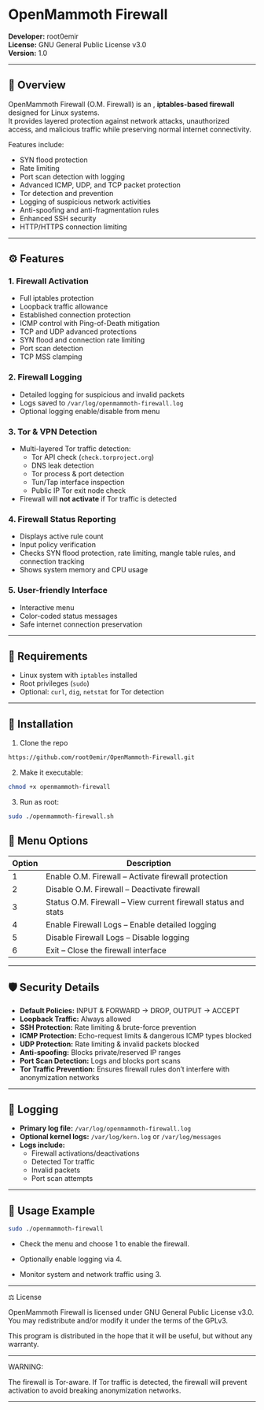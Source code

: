 # OpenMammoth Firewall 

**Developer:** root0emir  
**License:** GNU General Public License v3.0  
**Version:** 1.0

---

## 📜 Overview

OpenMammoth Firewall (O.M. Firewall) is an , **iptables-based firewall** designed for Linux systems.  
It provides layered protection against network attacks, unauthorized access, and malicious traffic while preserving normal internet connectivity.

Features include:  
- SYN flood protection  
- Rate limiting  
- Port scan detection with logging  
- Advanced ICMP, UDP, and TCP packet protection  
- Tor detection and prevention  
- Logging of suspicious network activities  
- Anti-spoofing and anti-fragmentation rules  
- Enhanced SSH security  
- HTTP/HTTPS connection limiting  

---

## ⚙️ Features

### 1. Firewall Activation
- Full iptables protection  
- Loopback traffic allowance  
- Established connection protection  
- ICMP control with Ping-of-Death mitigation  
- TCP and UDP advanced protections  
- SYN flood and connection rate limiting  
- Port scan detection  
- TCP MSS clamping  

### 2. Firewall Logging
- Detailed logging for suspicious and invalid packets  
- Logs saved to `/var/log/openmammoth-firewall.log`  
- Optional logging enable/disable from menu  

### 3. Tor & VPN Detection
- Multi-layered Tor traffic detection:  
  - Tor API check (`check.torproject.org`)  
  - DNS leak detection  
  - Tor process & port detection  
  - Tun/Tap interface inspection  
  - Public IP Tor exit node check  
- Firewall will **not activate** if Tor traffic is detected  

### 4. Firewall Status Reporting
- Displays active rule count  
- Input policy verification  
- Checks SYN flood protection, rate limiting, mangle table rules, and connection tracking  
- Shows system memory and CPU usage  

### 5. User-friendly Interface
- Interactive menu  
- Color-coded status messages  
- Safe internet connection preservation  

---

## 📝 Requirements

- Linux system with `iptables` installed  
- Root privileges (`sudo`)  
- Optional: `curl`, `dig`, `netstat` for Tor detection  

---

## 🚀 Installation

1. Clone the repo   
```bash
https://github.com/root0emir/OpenMammoth-Firewall.git
```
2. Make it executable:
```bash
chmod +x openmammoth-firewall
```
3. Run as root:
```bash
sudo ./openmammoth-firewall.sh
```

## 📂 Menu Options

| Option | Description |
|--------|-------------|
| 1      | Enable O.M. Firewall – Activate firewall protection |
| 2      | Disable O.M. Firewall – Deactivate firewall |
| 3      | Status O.M. Firewall – View current firewall status and stats |
| 4      | Enable Firewall Logs – Enable detailed logging |
| 5      | Disable Firewall Logs – Disable logging |
| 6      | Exit – Close the firewall interface |

---

## 🛡️ Security Details

- **Default Policies:** INPUT & FORWARD → DROP, OUTPUT → ACCEPT  
- **Loopback Traffic:** Always allowed  
- **SSH Protection:** Rate limiting & brute-force prevention  
- **ICMP Protection:** Echo-request limits & dangerous ICMP types blocked  
- **UDP Protection:** Rate limiting & invalid packets blocked  
- **Anti-spoofing:** Blocks private/reserved IP ranges  
- **Port Scan Detection:** Logs and blocks port scans  
- **Tor Traffic Prevention:** Ensures firewall rules don’t interfere with anonymization networks  

---

## 🧾 Logging

- **Primary log file:** `/var/log/openmammoth-firewall.log`  
- **Optional kernel logs:** `/var/log/kern.log` or `/var/log/messages`  
- **Logs include:**  
  - Firewall activations/deactivations  
  - Detected Tor traffic  
  - Invalid packets  
  - Port scan attempts  

---
## 🔧 Usage Example

```bash
sudo ./openmammoth-firewall
```

- Check the menu and choose 1 to enable the firewall.

- Optionally enable logging via 4.

- Monitor system and network traffic using 3.


---

⚖️ License

OpenMammoth Firewall is licensed under GNU General Public License v3.0.
You may redistribute and/or modify it under the terms of the GPLv3.

This program is distributed in the hope that it will be useful, but without any warranty.

---

WARNING:

The firewall is Tor-aware. If Tor traffic is detected, the firewall will prevent activation to avoid breaking anonymization networks.

---
